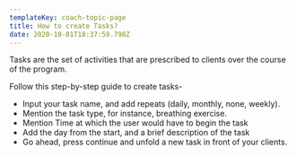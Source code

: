 ```yaml
---
templateKey: coach-topic-page
title: How to create Tasks?
date: 2020-10-01T18:37:59.798Z
---
```

Tasks are the set of activities that are prescribed to clients over the course of the program. 

Follow this step-by-step guide to create tasks-

* Input your task name, and add repeats (daily, monthly, none, weekly).
* Mention the task type, for instance, breathing exercise.
* Mention Time at which the user would have to begin the task
* Add the day from the start, and a brief description of the task
* Go ahead, press continue and unfold a new task in front of your clients.
